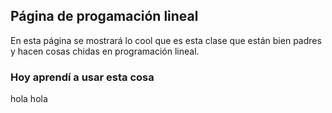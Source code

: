 ## Página de progamación lineal 

En esta página se mostrará lo cool que es esta clase que están bien padres y hacen cosas chidas en programación lineal.
 
 
 
 ### Hoy aprendí a usar esta cosa 
 
 
hola hola

